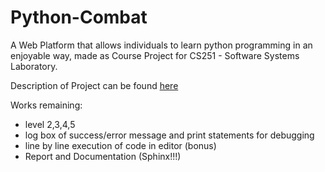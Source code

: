 # Python-Combat
A Web Platform that allows individuals to learn python programming in an enjoyable way, made as Course Project for CS251 - Software Systems Laboratory. 

Description of Project can be found [here](https://docs.google.com/document/d/e/2PACX-1vSx5huRGWfYWPCLd9tG8xWMgfQwq6fPA-G2t3hrG_t6BA4vLyQ9DQSUnBIiPoFhfZHcY4Sg8r98gL0U/pub)

Works remaining:
- level 2,3,4,5
- log box of success/error message and print statements for debugging
- line by line execution of code in editor (bonus)
- Report and Documentation (Sphinx!!!)
